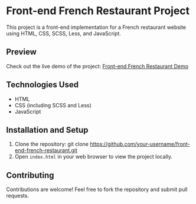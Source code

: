 # Front-end French Restaurant Project

This project is a front-end implementation for a French restaurant website using HTML, CSS, SCSS, Less, and JavaScript.

## Preview

Check out the live demo of the project: [Front-end French Restaurant Demo](https://glistening-sorbet-e829f7.netlify.app/)

## Technologies Used

- HTML
- CSS (including SCSS and Less)
- JavaScript

## Installation and Setup

1. Clone the repository: git clone https://github.com/your-username/front-end-french-restaurant.git
2. Open `index.html` in your web browser to view the project locally.

## Contributing

Contributions are welcome! Feel free to fork the repository and submit pull requests.

